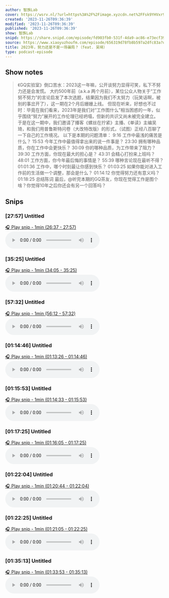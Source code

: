 ```yaml
---
author: 智族Lab
cover: https://wsrv.nl/?url=https%3A%2F%2Fimage.xyzcdn.net%2FFsk9YHVxr9zkZRg2UE09MJQ2bEK4.jpg&w=200&h=200
created: '2023-11-26T09:36:39'
modified: '2023-11-26T09:36:39'
published: '2023-11-26T09:36:39'
show: 智族Lab
snipd: https://share.snipd.com/episode/fd903fb0-531f-4da9-ac86-e73ecf39e9a1
source: https://www.xiaoyuzhoufm.com/episode/656319d78fb8b597a2dfc83a?utm_source=rss
title: 2023年，努力还是不是一场骗局？（feat. 吴琦）
type: podcast-episode
---
```



## Show notes
> 《GQ实验室》倒口苦水：2023这一年嘛，公开谈努力显得可笑，私下不努力还是会发慌。
> 大约500年前（a.k.a 两个月前），某位公众人物关于“工作努不努力”的言论启发了本次选题，结果因为我们不太努力（玩笑话啊，被别的事岔开了），这一期在2个月后姗姗上线。
> 但现在听来，好想也不过时：毕竟在我们看来，2023年是我们对“工作图什么”相当困惑的一年，似乎围绕“努力”展开的工作伦理已经坍塌，但新的共识又尚未被完全建立。
> 于是在这一期中，我们邀请了播客《螺丝在拧紧》主播、《单读》主编吴琦，和我们用普鲁斯特问卷（大改特改版）的形式，（试图）正经八百聊了一下自己的工作境况。
> 以下是本期的问题清单：
> 9:16 工作中最浅的痛苦是什么？
> 15:53 今年工作中最值得拿出来的说一件事是？
> 23:30 拥有哪种品质，你在工作中会更快乐？
> 30:09 你的哪种品质，为工作带来了阻力？
> 39:30 工作方面，你现在最大的担心是？
> 43:31 会精心打扮来上班吗？
> 48:01 工作方面，你今年最后悔的事情是？
> 55:39 哪种言论现在最听不得？
> 01:01:36 工作中，哪个时刻最让你感到快乐？
> 01:03:25 如果你能对进入工作前的生活做一个调整，那会是什么？
> 01:14:12 你觉得努力还有意义吗？
> 01:18:25 总结陈词
> 最后，@听完本期的GQ茶友，你现在觉得工作是图个啥？你觉得10年之后你还会有另一个回答吗？

## Snips
### [27:57] Untitled
[🎧 Play snip - 1min️ (26:37 - 27:57)](https://share.snipd.com/snip/91156fd0-4bbf-4fb5-9762-8bac7ddc1e04)
<audio controls> <source src="https://dts-api.xiaoyuzhoufm.com/track/63c7a3a59f26bd00109f3843/656319d78fb8b597a2dfc83a/media.xyzcdn.net/loRGHA0ldTOhxKWmCx9-Wk-T_yGy.m4a#t=26:37,27:57"> </audio>
### [35:25] Untitled
[🎧 Play snip - 1min️ (34:05 - 35:25)](https://share.snipd.com/snip/8aeb40e3-fa64-4a8b-a2be-d2b321265911)
<audio controls> <source src="https://dts-api.xiaoyuzhoufm.com/track/63c7a3a59f26bd00109f3843/656319d78fb8b597a2dfc83a/media.xyzcdn.net/loRGHA0ldTOhxKWmCx9-Wk-T_yGy.m4a#t=34:05,35:25"> </audio>
### [57:32] Untitled
[🎧 Play snip - 1min️ (56:12 - 57:32)](https://share.snipd.com/snip/e7113a71-d19c-4dbe-9b39-f50b462c7f49)
<audio controls> <source src="https://dts-api.xiaoyuzhoufm.com/track/63c7a3a59f26bd00109f3843/656319d78fb8b597a2dfc83a/media.xyzcdn.net/loRGHA0ldTOhxKWmCx9-Wk-T_yGy.m4a#t=56:12,57:32"> </audio>
### [01:14:46] Untitled
[🎧 Play snip - 1min️ (01:13:26 - 01:14:46)](https://share.snipd.com/snip/ee352c22-b0f8-44b8-8d09-c72d7b5c1934)
<audio controls> <source src="https://dts-api.xiaoyuzhoufm.com/track/63c7a3a59f26bd00109f3843/656319d78fb8b597a2dfc83a/media.xyzcdn.net/loRGHA0ldTOhxKWmCx9-Wk-T_yGy.m4a#t=01:13:26,01:14:46"> </audio>
### [01:15:53] Untitled
[🎧 Play snip - 1min️ (01:14:33 - 01:15:53)](https://share.snipd.com/snip/e97c40bf-fedf-4369-a8b4-24d3079adfd5)
<audio controls> <source src="https://dts-api.xiaoyuzhoufm.com/track/63c7a3a59f26bd00109f3843/656319d78fb8b597a2dfc83a/media.xyzcdn.net/loRGHA0ldTOhxKWmCx9-Wk-T_yGy.m4a#t=01:14:33,01:15:53"> </audio>
### [01:17:25] Untitled
[🎧 Play snip - 1min️ (01:16:05 - 01:17:25)](https://share.snipd.com/snip/ec83d9be-6094-4118-88db-5416a638caa8)
<audio controls> <source src="https://dts-api.xiaoyuzhoufm.com/track/63c7a3a59f26bd00109f3843/656319d78fb8b597a2dfc83a/media.xyzcdn.net/loRGHA0ldTOhxKWmCx9-Wk-T_yGy.m4a#t=01:16:05,01:17:25"> </audio>
### [01:22:04] Untitled
[🎧 Play snip - 1min️ (01:20:44 - 01:22:04)](https://share.snipd.com/snip/7c37ec54-e7d0-4ff0-9963-3ccc585487ab)
<audio controls> <source src="https://dts-api.xiaoyuzhoufm.com/track/63c7a3a59f26bd00109f3843/656319d78fb8b597a2dfc83a/media.xyzcdn.net/loRGHA0ldTOhxKWmCx9-Wk-T_yGy.m4a#t=01:20:44,01:22:04"> </audio>
### [01:22:25] Untitled
[🎧 Play snip - 1min️ (01:21:05 - 01:22:25)](https://share.snipd.com/snip/d8ff2494-c546-4a65-9dd4-7ef6eb243020)
<audio controls> <source src="https://dts-api.xiaoyuzhoufm.com/track/63c7a3a59f26bd00109f3843/656319d78fb8b597a2dfc83a/media.xyzcdn.net/loRGHA0ldTOhxKWmCx9-Wk-T_yGy.m4a#t=01:21:05,01:22:25"> </audio>
### [01:35:13] Untitled
[🎧 Play snip - 1min️ (01:33:53 - 01:35:13)](https://share.snipd.com/snip/d58329f3-81bb-4e0e-9374-2c394d03217d)
<audio controls> <source src="https://dts-api.xiaoyuzhoufm.com/track/63c7a3a59f26bd00109f3843/656319d78fb8b597a2dfc83a/media.xyzcdn.net/loRGHA0ldTOhxKWmCx9-Wk-T_yGy.m4a#t=01:33:53,01:35:13"> </audio>
